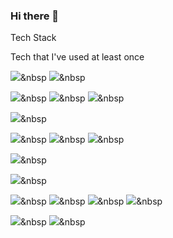 ### Hi there 👋

Tech Stack

Tech that I've used at least once

<img src="https://img.shields.io/badge/Python-3776AB?style=flat-square&logo=Python&logoColor=white"/></a>&nbsp
<img src="https://img.shields.io/badge/Java-007396?style=flat-square&logo=Java&logoColor=white"/></a>&nbsp

<img src="https://img.shields.io/badge/C++-00599C?style=flat-square&logo=C++&logoColor=white"/></a>&nbsp
<img src="https://img.shields.io/badge/C#-3776AB?style=flat-square&logo=C#&logoColor=white"/></a>&nbsp
<img src="https://img.shields.io/badge/C-A8B9CC?style=flat-square&logo=C&logoColor=white"/></a>&nbsp

<img src="https://img.shields.io/badge/R-276DC3?style=flat-square&logo=R&logoColor=white"/></a>&nbsp

<img src="https://img.shields.io/badge/HTML-E34F26?style=flat-square&logo=HTML&logoColor=white"/></a>&nbsp
<img src="https://img.shields.io/badge/CSS-1572B6?style=flat-square&logo=CSS&logoColor=white"/></a>&nbsp
<img src="https://img.shields.io/badge/JavaScript-F7DF1E?style=flat-square&logo=Python&logoColor=white"/></a>&nbsp

<img src="https://img.shields.io/badge/Mysql-4479A1?style=flat-square&logo=Mysql&logoColor=white"/></a>&nbsp

<img src="https://img.shields.io/badge/Django-092E20?style=flat-square&logo=Django&logoColor=white"/></a>&nbsp


<img src="https://img.shields.io/badge/Visual Studio Code-007ACC?style=flat-square&logo=Visual Studio Code&logoColor=white"/></a>&nbsp
<img src="https://img.shields.io/badge/Visual Studio-5C2D91?style=flat-square&logo=Visual Studio &logoColor=white"/></a>&nbsp
<img src="https://img.shields.io/badge/Android Studio-3DDC84?style=flat-square&logo=Android Studio&logoColor=white"/></a>&nbsp
<img src="https://img.shields.io/badge/GitHub-181717?style=flat-square&logo=GitHub&logoColor=white"/></a>&nbsp

<img src="https://img.shields.io/badge/Arduino-00979D?style=flat-square&logo=Arduino&logoColor=white"/></a>&nbsp
<img src="https://img.shields.io/badge/Raspberry Pi-A22846?style=flat-square&logo=Raspberry Pi&logoColor=white"/></a>&nbsp


<!--
**Hyeonjiwon/Hyeonjiwon** is a ✨ _special_ ✨ repository because its `README.md` (this file) appears on your GitHub profile.

Here are some ideas to get you started:

- 🔭 I’m currently working on ...
- 🌱 I’m currently learning ...
- 👯 I’m looking to collaborate on ...
- 🤔 I’m looking for help with ...
- 💬 Ask me about ...
- 📫 How to reach me: ...
- 😄 Pronouns: ...
- ⚡ Fun fact: ...
-->
